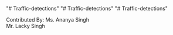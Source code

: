 "# Traffic-detections" 
"# Traffic-detections" 
"# Traffic-detections" 



Contributed By: Ms. Ananya Singh <br/>
                Mr. Lacky Singh
